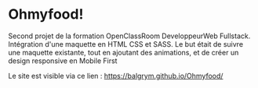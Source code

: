 # Ohmyfood!

Second projet de la formation OpenClassRoom DeveloppeurWeb Fullstack.
Intégration d'une maquette en HTML CSS et SASS. 
Le but était de suivre une maquette existante, tout en ajoutant des animations, et de créer un design responsive en Mobile First

Le site est visible via ce lien : https://balgrym.github.io/Ohmyfood/
